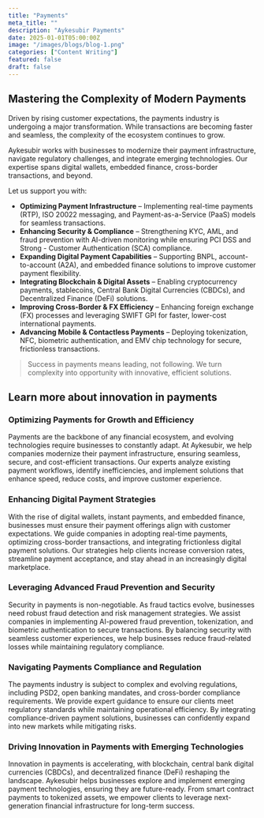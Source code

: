 ```yaml
---
title: "Payments"
meta_title: ""
description: "Aykesubir Payments"
date: 2025-01-01T05:00:00Z
image: "/images/blogs/blog-1.png"
categories: ["Content Writing"]
featured: false
draft: false
---
```


## Mastering the Complexity of Modern Payments

Driven by rising customer expectations, the payments industry is undergoing a major transformation. While transactions are becoming faster and seamless, the complexity of the ecosystem continues to grow.

Aykesubir works with businesses to modernize their payment infrastructure, navigate regulatory challenges, and integrate emerging technologies. Our expertise spans digital wallets, embedded finance, cross-border transactions, and beyond.

Let us support you with:
- **Optimizing Payment Infrastructure** – Implementing real-time payments (RTP), ISO 20022 messaging, and Payment-as-a-Service (PaaS) models for seamless transactions.
- **Enhancing Security & Compliance** – Strengthening KYC, AML, and fraud prevention with AI-driven monitoring while ensuring PCI DSS and Strong - Customer Authentication (SCA) compliance.
- **Expanding Digital Payment Capabilities** – Supporting BNPL, account-to-account (A2A), and embedded finance solutions to improve customer payment flexibility.
- **Integrating Blockchain & Digital Assets** – Enabling cryptocurrency payments, stablecoins, Central Bank Digital Currencies (CBDCs), and Decentralized Finance (DeFi) solutions.
- **Improving Cross-Border & FX Efficiency** – Enhancing foreign exchange (FX) processes and leveraging SWIFT GPI for faster, lower-cost international payments.
- **Advancing Mobile & Contactless Payments** – Deploying tokenization, NFC, biometric authentication, and EMV chip technology for secure, frictionless transactions.

> Success in payments means leading, not following. We turn complexity into opportunity with innovative, efficient solutions.

## Learn more about innovation in payments

### Optimizing Payments for Growth and Efficiency

Payments are the backbone of any financial ecosystem, and evolving technologies require businesses to constantly adapt. At Aykesubir, we help companies modernize their payment infrastructure, ensuring seamless, secure, and cost-efficient transactions. Our experts analyze existing payment workflows, identify inefficiencies, and implement solutions that enhance speed, reduce costs, and improve customer experience.

### Enhancing Digital Payment Strategies

With the rise of digital wallets, instant payments, and embedded finance, businesses must ensure their payment offerings align with customer expectations. We guide companies in adopting real-time payments, optimizing cross-border transactions, and integrating frictionless digital payment solutions. Our strategies help clients increase conversion rates, streamline payment acceptance, and stay ahead in an increasingly digital marketplace.

### Leveraging Advanced Fraud Prevention and Security
Security in payments is non-negotiable. As fraud tactics evolve, businesses need robust fraud detection and risk management strategies. We assist companies in implementing AI-powered fraud prevention, tokenization, and biometric authentication to secure transactions. By balancing security with seamless customer experiences, we help businesses reduce fraud-related losses while maintaining regulatory compliance.

### Navigating Payments Compliance and Regulation
The payments industry is subject to complex and evolving regulations, including PSD2, open banking mandates, and cross-border compliance requirements. We provide expert guidance to ensure our clients meet regulatory standards while maintaining operational efficiency. By integrating compliance-driven payment solutions, businesses can confidently expand into new markets while mitigating risks.

### Driving Innovation in Payments with Emerging Technologies
Innovation in payments is accelerating, with blockchain, central bank digital currencies (CBDCs), and decentralized finance (DeFi) reshaping the landscape. Aykesubir helps businesses explore and implement emerging payment technologies, ensuring they are future-ready. From smart contract payments to tokenized assets, we empower clients to leverage next-generation financial infrastructure for long-term success.